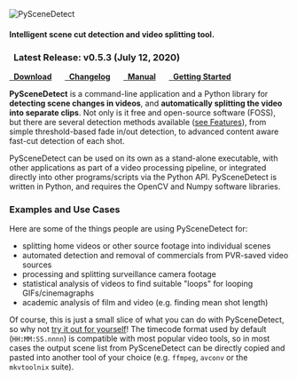 
<img alt="PySceneDetect" src="https://raw.githubusercontent.com/Breakthrough/PySceneDetect/master/docs/img/pyscenedetect_logo_small.png" />
<h4 class="wy-text-info">Intelligent scene cut detection and video splitting tool.</h4>

<div class="important">
<h3 class="wy-text-neutral"><span class="fa fa-info-circle wy-text-info"></span>&nbsp; Latest Release: <b>v0.5.3</b> (July 12, 2020)</h3>
<a href="download/" class="btn btn-success" style="margin-bottom:8px;" role="button"><span class="fa fa-download"></span>&nbsp; <b>Download</b></a> &nbsp;&nbsp;&nbsp;&nbsp; <a href="changelog/" class="btn btn-info" style="margin-bottom:8px;" role="button"><span class="fa fa-reorder"></span>&nbsp; <b>Changelog</b></a> &nbsp;&nbsp;&nbsp;&nbsp; <a href="http://pyscenedetect-manual.readthedocs.io/" class="btn btn-warning" style="margin-bottom:8px;" role="button"><span class="fa fa-gear"></span>&nbsp; <b>Manual</b></a> &nbsp;&nbsp;&nbsp;&nbsp; <a href="examples/usage-example/" class="btn btn-danger" style="margin-bottom:8px;" role="button"><span class="fa fa-book"></span>&nbsp; <b>Getting Started</b></a>
</div>

**PySceneDetect** is a command-line application and a Python library for **detecting scene changes in videos**, and **automatically splitting the video into separate clips**.  Not only is it free and open-source software (FOSS), but there are several detection methods available ([see Features](features.md)), from simple threshold-based fade in/out detection, to advanced content aware fast-cut detection of each shot.

PySceneDetect can be used on its own as a stand-alone executable, with other applications as part of a video processing pipeline, or integrated directly into other programs/scripts via the Python API.  PySceneDetect is written in Python, and requires the OpenCV and Numpy software libraries.


<h3>Examples and Use Cases</h3>

Here are some of the things people are using PySceneDetect for:

 - splitting home videos or other source footage into individual scenes
 - automated detection and removal of commercials from PVR-saved video sources
 - processing and splitting surveillance camera footage
 - statistical analysis of videos to find suitable "loops" for looping GIFs/cinemagraphs
 - academic analysis of film and video (e.g. finding mean shot length)

Of course, this is just a small slice of what you can do with PySceneDetect, so why not <a href="download/" alt="Download PySceneDetect">try it out for yourself</a>!  The timecode format used by default (`HH:MM:SS.nnnn`) is compatible with most popular video tools, so in most cases the output scene list from PySceneDetect can be directly copied and pasted into another tool of your choice (e.g. `ffmpeg`, `avconv` or the `mkvtoolnix` suite).

